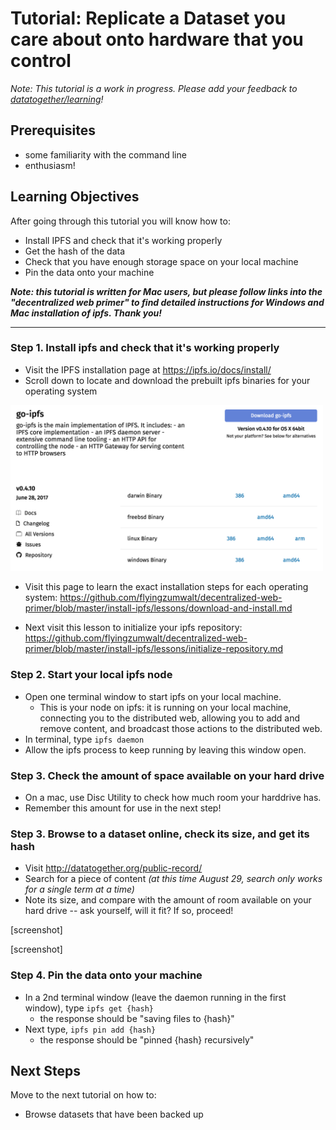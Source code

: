 # Tutorial: Replicate a Dataset you care about onto hardware that you control

_Note: This tutorial is a work in progress. Please add your feedback to [datatogether/learning](https://github.com/datatogether/learning/issues)!_

## Prerequisites

* some familiarity with the command line
* enthusiasm!

## Learning Objectives

After going through this tutorial you will know how to:

* Install IPFS and check that it's working properly
* Get the hash of the data
* Check that you have enough storage space on your local machine
* Pin the data onto your machine

_**Note: this tutorial is written for Mac users, but please follow links into the "decentralized web primer" to find detailed instructions for Windows and Mac installation of ipfs. Thank you!**_

****

### Step 1. Install ipfs and check that it's working properly

* Visit the IPFS installation page at https://ipfs.io/docs/install/
* Scroll down to locate and download the prebuilt ipfs binaries for your operating system

<img src="images/screenshot-go-ipfs-builds.png" width=500 />

* Visit this page to learn the exact installation steps for each operating system: https://github.com/flyingzumwalt/decentralized-web-primer/blob/master/install-ipfs/lessons/download-and-install.md

* Next visit this lesson to initialize your ipfs repository: https://github.com/flyingzumwalt/decentralized-web-primer/blob/master/install-ipfs/lessons/initialize-repository.md

### Step 2. Start your local ipfs node

* Open one terminal window to start ipfs on your local machine. 
  *  This is your node on ipfs: it is running on your local machine, connecting you to the distributed web, allowing you to add and remove content, and broadcast those actions to the distributed web. 
* In terminal, type `ipfs daemon` 
* Allow the ipfs process to keep running by leaving this window open.

### Step 3. Check the amount of space available on your hard drive

* On a mac, use Disc Utility to check how much room your harddrive has. 
* Remember this amount for use in the next step!

### Step 3. Browse to a dataset online, check its size, and get its hash

* Visit http://datatogether.org/public-record/ 
* Search for a piece of content _(at this time August 29, search only works for a single term at a time)_
* Note its size, and compare with the amount of room available on your hard drive -- ask yourself, will it fit? If so, proceed!

[screenshot]



[screenshot]

### Step 4. Pin the data onto your machine

* In a 2nd terminal window (leave the daemon running in the first window), type `ipfs get {hash}`
  * the response should be "saving files to {hash}"
* Next type, `ipfs pin add {hash}`
  * the response should be "pinned {hash} recursively"

## Next Steps

Move to the next tutorial on how to:

* Browse datasets that have been backed up
